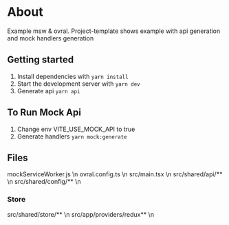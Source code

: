 # About
Example msw & ovral. Project-template shows example with api generation and mock handlers generation

## Getting started

1. Install dependencies with `yarn install`
2. Start the development server with `yarn dev`
3. Generate api `yarn api`

## To Run Mock Api

1. Change env VITE_USE_MOCK_API to true
2. Generate handlers `yarn mock:generate`

## Files

mockServiceWorker.js \n
ovral.config.ts \n
src/main.tsx \n
src/shared/api/\*\* \n
src/shared/config/\*\* \n

### Store

src/shared/store/\*\* \n
src/app/providers/redux\*\* \n
